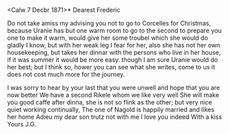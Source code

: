  <Calw 7 Decbr 1871>*
Dearest Frederic

Do not take amiss my advising you not to go to Corcelles for Christmas, because Uranie has but one warm room to go to the second to prepare you one to make it warm, would give her some troubel which she would do gladly I know, but with her weak leg I fear for her, also she has not her own housekeeping, but takes her dinnar with the persons who live in her house, if it was summer it would be more easy. though I am sure Uranie would do her best; but I think so, hower you can see what she writes, come to us it does not cost much more for the journey.

I was sorry to hear by your last that you were unwell and hope that you are now better We have a second Rikele whom we like very well She will make you good caffe after dinna, she is not so flink as the other; but very nice quiet working continually, The one of Nagold is happily married and likes her home Adieu my dear son trutz not with me I love you indeed With a kiss  Yours J.G.
